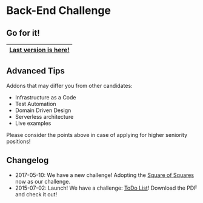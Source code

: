 # Back-End Challenge

## Go for it!

| [Last version is here!](challenges/2-SquareOfSquares/) |
|:---:|

## Advanced Tips

Addons that may differ you from other candidates:
- Infrastructure as a Code
- Test Automation
- Domain Driven Design
- Serverless architecture
- Live examples

Please consider the points above in case of applying for higher seniority positions!

## Changelog

- 2017-05-10: We have a new challenge! Adopting the [Square of Squares](challenges/2-SquareOfSquares) now as our challenge.
- 2015-07-02: Launch! We have a challenge: [ToDo List](challenges/1-ToDoList)! Download the PDF and check it out!

